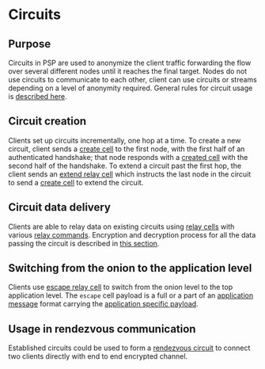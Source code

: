 # Circuits

## Purpose

Circuits in PSP are used to anonymize the client traffic forwarding the flow over several different nodes until it reaches the final
target.  Nodes do not use circuits to communicate to each other, client can use circuits or streams depending on a level of anonymity
required.  General rules for circuit usage is [described here](circuitlogic.md).

## Circuit creation

Clients set up circuits incrementally, one hop at a time. To create a new circuit, client sends a [create cell](../binary/create.md) to the first node,
with the first half of an authenticated handshake; that node responds with a [created cell](../binary/created.md) with the second half of the handshake.
To extend a circuit past the first hop, the client sends an [extend relay cell](../relay/extend.md) which instructs the last node in the circuit to send
a [create cell](../binary/create.md) to extend the circuit.

## Circuit data delivery

Clients are able to relay data on existing circuits using [relay cells](../binary/relay.md) with various [relay commands](../relay/command.md).  Encryption
and decryption process for all the data passing the circuit is described in [this section](../relay/relaycrypto.md).

## Switching from the onion to the application level

Clients use [escape relay cell](../relay/escape.md) to switch from the onion level to the top application level.  The `escape` cell payload is a full or a part of an
[application message](../application/message.md) format carrying the [application specific payload](../application/application.md).

## Usage in rendezvous communication

Established circuits could be used to form a [rendezvous circuit](../relay/rendezvous.md) to connect two clients directly with end to end encrypted channel.